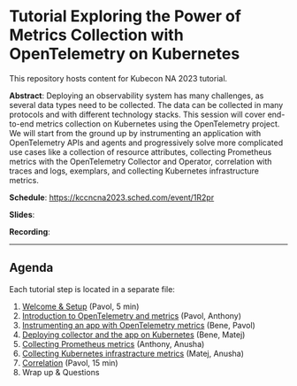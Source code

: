 # Tutorial Exploring the Power of Metrics Collection with OpenTelemetry on Kubernetes

This repository hosts content for Kubecon NA 2023 tutorial.

__Abstract__:
Deploying an observability system has many challenges, as several data types need to be collected. The data can be collected in many protocols and with different technology stacks. This session will cover end-to-end metrics collection on Kubernetes using the OpenTelemetry project. We will start from the ground up by instrumenting an application with OpenTelemetry APIs and agents and progressively solve more complicated use cases like a collection of resource attributes, collecting Prometheus metrics with the OpenTelemetry Collector and Operator, correlation with traces and logs, exemplars, and collecting Kubernetes infrastructure metrics.

__Schedule__:  https://kccncna2023.sched.com/event/1R2pr

__Slides__:

__Recording__:

---

## Agenda

Each tutorial step is located in a separate file:

1. [Welcome & Setup](01-welcome-setup.md) (Pavol, 5 min)
1. [Introduction to OpenTelemetry and metrics](02-introduction-opentelemetry-metrics.md) (Pavol, Anthony)
1. [Instrumenting an app with OpenTelemetry metrics](03-app-instrumentation.md) (Bene, Pavol)
1. [Deploying collector and the app on Kubernetes](04-deploy-and-manage-collector.md) (Bene, Matej)
1. [Collecting Prometheus metrics](05-collecting-prometheus-metrics.md) (Anthony, Anusha)
1. [Collecting Kubernetes infrastracture metrics](06-collecting-k8s-infra-metrics.md) (Matej, Anusha)
1. [Correlation](07-correlation.md) (Pavol, 15 min)
1. Wrap up & Questions
